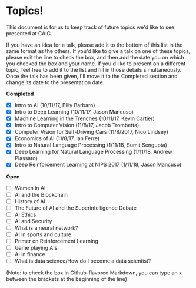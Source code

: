 Topics!
========
This document is for us to keep track of future topics we'd like to see presented at CAIG.

If you have an idea for a talk, please add it to the bottom of this list in the same format as the others.  If you'd like to give a talk on one of these topics, please edit the line to check the box, and then add the date you on which you checked the box and your name.  If you'd like to present on a different topic, feel free to add it to the list and fill in those details simultaneously.  Once the talk has been given, I'll move it to the Completed section and change its date to the presentation date.

**Completed**
- [x] Intro to AI (10/11/17, Billy Barbaro)
- [x] Intro to Deep Learning (10/11/17, Jason Mancuso)
- [x] Machine Learning in the Trenches (10/11/17, Kevin Cartier)
- [x] Intro to Computer Vision (11/8/17, Jacob Trombetta)
- [x] Computer Vision for Self-Driving Cars (11/8/2017, Nico Lindsey)
- [x] Economics of AI (11/8/17, Ian Ferre)
- [x] Intro to Natural Language Processing (1/11/18, Sumit Sengupta)
- [x] Deep Learning  for Natural Language Processing (1/11/18, Andrew Plassard)
- [x] Deep Reinforcement Learning at NIPS 2017 (1/11/18, Jason Mancuso)

**Open**
- [ ] Women in AI
- [ ] AI and the Blockchain
- [ ] History of AI
- [ ] The Future of AI and the Superintelligence Debate
- [ ] AI Ethics
- [ ] AI and Security
- [ ] What is a neural network?
- [ ] AI in sports and culture
- [ ] Primer on Reinforcement Learning
- [ ] Game playing AIs
- [ ] AI in finance
- [ ] What is data science/How do I become a data scientist?

(Note: to check the box in Github-flavored Markdown, you can type an x between the brackets at the beginning of the line)
